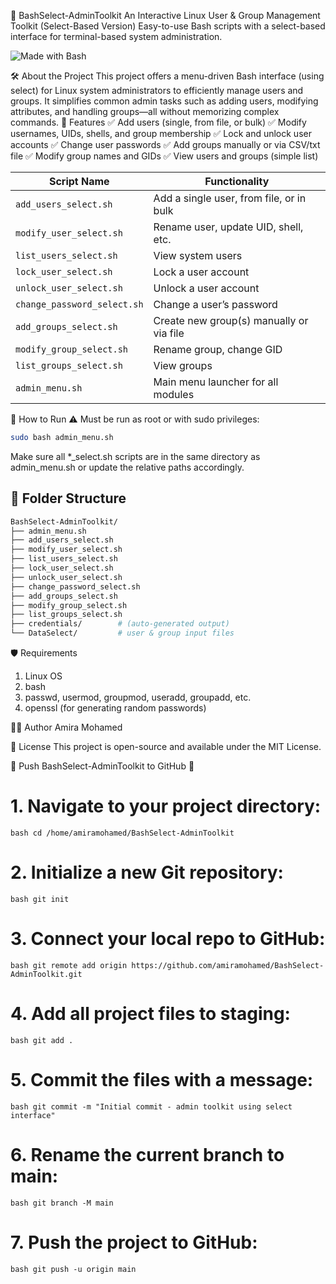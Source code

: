 🧩 BashSelect-AdminToolkit
An Interactive Linux User & Group Management Toolkit (Select-Based Version)
Easy-to-use Bash scripts with a select-based interface for terminal-based system administration.

![Made with Bash](https://img.shields.io/badge/Made%20with-Bash-blue?logo=gnubash)

🛠️ About the Project
This project offers a menu-driven Bash interface (using select) for Linux system administrators to efficiently manage users and groups. It simplifies common admin tasks such as adding users, modifying attributes, and handling groups—all without memorizing complex commands.
📌 Features
✅ Add users (single, from file, or bulk)
✅ Modify usernames, UIDs, shells, and group membership
✅ Lock and unlock user accounts
✅ Change user passwords
✅ Add groups manually or via CSV/txt file
✅ Modify group names and GIDs
✅ View users and groups (simple list)


| Script Name                 | Functionality                            |
| --------------------------- | ---------------------------------------- |
| `add_users_select.sh`       | Add a single user, from file, or in bulk |
| `modify_user_select.sh`     | Rename user, update UID, shell, etc.     |
| `list_users_select.sh`      | View system users                        |
| `lock_user_select.sh`       | Lock a user account                      |
| `unlock_user_select.sh`     | Unlock a user account                    |
| `change_password_select.sh` | Change a user’s password                 |
| `add_groups_select.sh`      | Create new group(s) manually or via file |
| `modify_group_select.sh`    | Rename group, change GID                 |
| `list_groups_select.sh`     | View groups                              |
| `admin_menu.sh`             | Main menu launcher for all modules       |

🚀 How to Run
⚠️ Must be run as root or with sudo privileges:
```bash
sudo bash admin_menu.sh
```
Make sure all *_select.sh scripts are in the same directory as admin_menu.sh or update the relative paths accordingly.



## 📂 Folder Structure
```bash
BashSelect-AdminToolkit/
├── admin_menu.sh
├── add_users_select.sh
├── modify_user_select.sh
├── list_users_select.sh
├── lock_user_select.sh
├── unlock_user_select.sh
├── change_password_select.sh
├── add_groups_select.sh
├── modify_group_select.sh
├── list_groups_select.sh
├── credentials/        # (auto-generated output)
└── DataSelect/         # user & group input files

```
🛡️ Requirements
1) Linux OS
2) bash
3) passwd, usermod, groupmod, useradd, groupadd, etc.
4) openssl (for generating random passwords)

👩‍💻 Author
Amira Mohamed

🔗 License
This project is open-source and available under the MIT License.



🚀 Push BashSelect-AdminToolkit to GitHub 🚀
# 1. Navigate to your project directory:
 ```bash cd /home/amiramohamed/BashSelect-AdminToolkit ```

# 2. Initialize a new Git repository:
```bash git init ```

# 3. Connect your local repo to GitHub:
```bash git remote add origin https://github.com/amiramohamed/BashSelect-AdminToolkit.git```

# 4. Add all project files to staging:
```bash git add . ```

# 5. Commit the files with a message:
```bash git commit -m "Initial commit - admin toolkit using select interface" ```

# 6. Rename the current branch to main:
```bash git branch -M main ```

# 7. Push the project to GitHub:
```bash git push -u origin main ```


